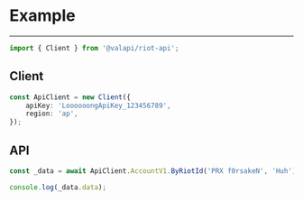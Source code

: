 # Example

-----------

```typescript
import { Client } from '@valapi/riot-api';
```

## Client

```typescript
const ApiClient = new Client({
    apiKey: 'LoooooongApiKey_123456789',
    region: 'ap',
});

```

## API

```typescript
const _data = await ApiClient.AccountV1.ByRiotId('PRX f0rsakeN', 'Huh');

console.log(_data.data);
```